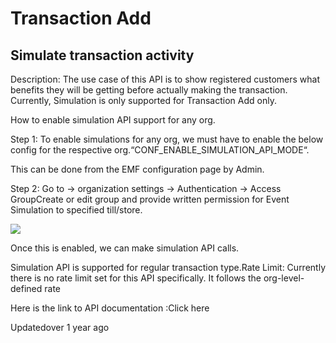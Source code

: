 # Transaction Add

## Simulate transaction activity

Description: The use case of this API is to show registered customers what benefits they will be getting before actually making the transaction. Currently, Simulation is only supported for Transaction Add only.

How to enable simulation API support for any org.

Step 1: To enable simulations for any org, we must have to enable the below config for the respective org.“CONF_ENABLE_SIMULATION_API_MODE“.

This can be done from the EMF configuration page by Admin.

Step 2: Go to -> organization settings -> Authentication -> Access GroupCreate or edit group and provide written permission for Event Simulation to specified till/store.

![](https://files.readme.io/ca40e78-Event_Simulation.png)

Once this is enabled, we can make simulation API calls.

Simulation API is supported for regular transaction type.Rate Limit: Currently there is no rate limit set for this API specifically.  It follows the org-level-defined rate

Here is the link to API documentation :Click here

Updatedover 1 year ago
